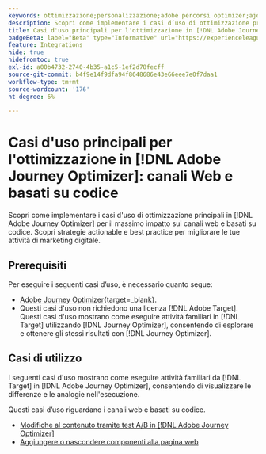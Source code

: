 ```yaml
---
keywords: ottimizzazione;personalizzazione;adobe percorsi optimizer;ajo;casi d'uso;scenari;web;basato su codice
description: Scopri come implementare i casi d’uso di ottimizzazione principali in Adobe Journey Optimizer per il massimo impatto.
title: Casi d'uso principali per l'ottimizzazione in [!DNL Adobe Journey Optimizer] - canali Web e basati su codice
badgeBeta: label="Beta" type="Informative" url="https://experienceleague.adobe.com/docs/target/using/introduction/intro.html?lang=it#beta newtab=true" tooltip="Cosa sono le funzioni beta in [!DNL Adobe Target]."
feature: Integrations
hide: true
hidefromtoc: true
exl-id: a00b4732-2740-4b35-a1c5-1ef2d78fecff
source-git-commit: b4f9e14f9dfa94f8648686e43e66eee7e0f7daa1
workflow-type: tm+mt
source-wordcount: '176'
ht-degree: 6%

---
```


# Casi d&#39;uso principali per l&#39;ottimizzazione in [!DNL Adobe Journey Optimizer]: canali Web e basati su codice

Scopri come implementare i casi d&#39;uso di ottimizzazione principali in [!DNL Adobe Journey Optimizer] per il massimo impatto sui canali web e basati su codice. Scopri strategie actionable e best practice per migliorare le tue attività di marketing digitale.

## Prerequisiti

Per eseguire i seguenti casi d’uso, è necessario quanto segue:

* [Adobe Journey Optimizer](https://experienceleague.adobe.com/it/docs/journey-optimizer/using/get-started/get-started){target=_blank}.
* Questi casi d&#39;uso non richiedono una licenza [!DNL Adobe Target]. Questi casi d&#39;uso mostrano come eseguire attività familiari in [!DNL Target] utilizzando [!DNL Journey Optimizer], consentendo di esplorare e ottenere gli stessi risultati con [!DNL Journey Optimizer].

## Casi di utilizzo

I seguenti casi d&#39;uso mostrano come eseguire attività familiari da [!DNL Target] in [!DNL Adobe Journey Optimizer], consentendo di visualizzare le differenze e le analogie nell&#39;esecuzione.

Questi casi d’uso riguardano i canali web e basati su codice.

* [Modifiche al contenuto tramite test A/B in [!DNL Adobe Journey Optimizer]](/help/main/c-integrating-target-with-mac/ajo/content-change-using-ajo.md)
* [Aggiungere o nascondere componenti alla pagina web](/help/main/c-integrating-target-with-mac/ajo/add-hide-content-using-ajo.md)
